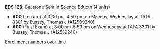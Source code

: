 **EDS 123**: Capstone Sem in Science Eductn (4 units)

- **A00** (Lecture) at 3:00 pm–4:50 pm on Monday, Wednesday at TATA 3301 by Bussey, Thomas J (A12509240)
- **A00** (Final Exam) at 3:00 pm–5:59 pm on Wednesday at TATA 3301 by Bussey, Thomas J (A12509240)

[Enrollment numbers over time](./EDS123.tsv)
